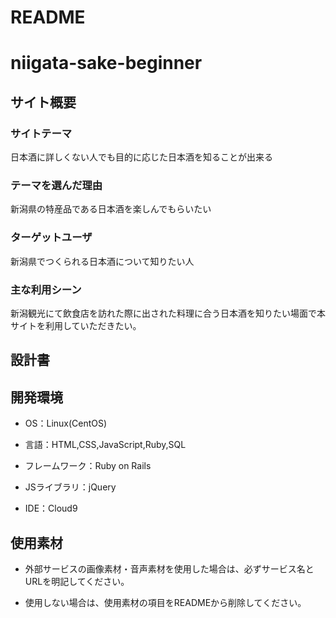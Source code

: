 # README
# niigata-sake-beginner



## サイト概要

### サイトテーマ
日本酒に詳しくない人でも目的に応じた日本酒を知ることが出来る




### テーマを選んだ理由
新潟県の特産品である日本酒を楽しんでもらいたい



### ターゲットユーザ
新潟県でつくられる日本酒について知りたい人



### 主な利用シーン
新潟観光にて飲食店を訪れた際に出された料理に合う日本酒を知りたい場面で本サイトを利用していただきたい。



## 設計書




## 開発環境

- OS：Linux(CentOS)

- 言語：HTML,CSS,JavaScript,Ruby,SQL

- フレームワーク：Ruby on Rails

- JSライブラリ：jQuery

- IDE：Cloud9



## 使用素材

- 外部サービスの画像素材・音声素材を使用した場合は、必ずサービス名とURLを明記してください。

- 使用しない場合は、使用素材の項目をREADMEから削除してください。